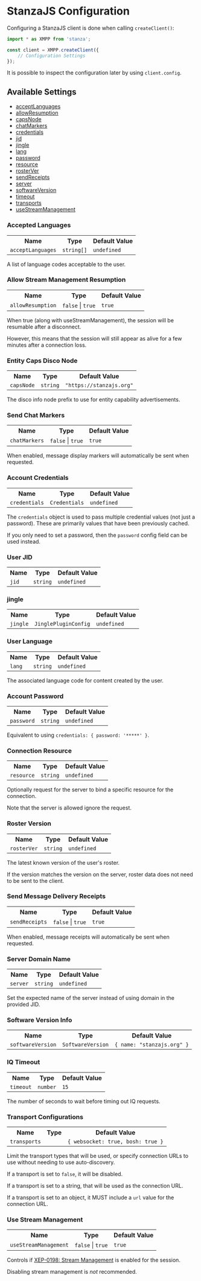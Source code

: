 # StanzaJS Configuration

Configuring a StanzaJS client is done when calling `createClient()`:

```typescript
import * as XMPP from 'stanza';

const client = XMPP.createClient({
    // Configuration Settings
});
```

It is possible to inspect the configuration later by using `client.config`.

## Available Settings

<ul><li><a href="#acceptLanguages">acceptLanguages</a></li><li><a href="#allowResumption">allowResumption</a></li><li><a href="#capsNode">capsNode</a></li><li><a href="#chatMarkers">chatMarkers</a></li><li><a href="#credentials">credentials</a></li><li><a href="#jid">jid</a></li><li><a href="#jingle">jingle</a></li><li><a href="#lang">lang</a></li><li><a href="#password">password</a></li><li><a href="#resource">resource</a></li><li><a href="#rosterVer">rosterVer</a></li><li><a href="#sendReceipts">sendReceipts</a></li><li><a href="#server">server</a></li><li><a href="#softwareVersion">softwareVersion</a></li><li><a href="#timeout">timeout</a></li><li><a href="#transports">transports</a></li><li><a href="#useStreamManagement">useStreamManagement</a></li></ul>
<h3 id="acceptLanguages">Accepted Languages</h3>
<table>
  <tr><th>Name</th><th>Type</th><th>Default Value</th></tr>
  <tr>
     <td><code>acceptLanguages</code></td>
     <td><code>string[]</code></td>
     <td><code>undefined</code></td>
  </tr>
</table>
<p>A list of language codes acceptable to the user.</p>

<h3 id="allowResumption">Allow Stream Management Resumption</h3>
<table>
  <tr><th>Name</th><th>Type</th><th>Default Value</th></tr>
  <tr>
     <td><code>allowResumption</code></td>
     <td><code>false</code> | <code>true</code></td>
     <td><code>true</code></td>
  </tr>
</table>
<p>When true (along with useStreamManagement), the session will be resumable after a disconnect.</p><p>However, this means that the session will still appear as alive for a few minutes after a connection loss.</p>

<h3 id="capsNode">Entity Caps Disco Node</h3>
<table>
  <tr><th>Name</th><th>Type</th><th>Default Value</th></tr>
  <tr>
     <td><code>capsNode</code></td>
     <td><code>string</code></td>
     <td><code>"https://stanzajs.org"</code></td>
  </tr>
</table>
<p>The disco info node prefix to use for entity capability advertisements.</p>

<h3 id="chatMarkers">Send Chat Markers</h3>
<table>
  <tr><th>Name</th><th>Type</th><th>Default Value</th></tr>
  <tr>
     <td><code>chatMarkers</code></td>
     <td><code>false</code> | <code>true</code></td>
     <td><code>true</code></td>
  </tr>
</table>
<p>When enabled, message display markers will automatically be sent when requested.</p>

<h3 id="credentials">Account Credentials</h3>
<table>
  <tr><th>Name</th><th>Type</th><th>Default Value</th></tr>
  <tr>
     <td><code>credentials</code></td>
     <td><code>Credentials</code></td>
     <td><code>undefined</code></td>
  </tr>
</table>
<p>The <code>credentials</code> object is used to pass multiple credential values (not just a password). These are primarily values that have been previously cached.</p><p>If you only need to set a password, then the <code>password</code> config field can be used instead.</p>

<h3 id="jid">User JID</h3>
<table>
  <tr><th>Name</th><th>Type</th><th>Default Value</th></tr>
  <tr>
     <td><code>jid</code></td>
     <td><code>string</code></td>
     <td><code>undefined</code></td>
  </tr>
</table>
<p></p>

<h3 id="jingle">jingle</h3>
<table>
  <tr><th>Name</th><th>Type</th><th>Default Value</th></tr>
  <tr>
     <td><code>jingle</code></td>
     <td><code>JinglePluginConfig</code></td>
     <td><code>undefined</code></td>
  </tr>
</table>
<p></p>

<h3 id="lang">User Language</h3>
<table>
  <tr><th>Name</th><th>Type</th><th>Default Value</th></tr>
  <tr>
     <td><code>lang</code></td>
     <td><code>string</code></td>
     <td><code>undefined</code></td>
  </tr>
</table>
<p>The associated language code for content created by the user.</p>

<h3 id="password">Account Password</h3>
<table>
  <tr><th>Name</th><th>Type</th><th>Default Value</th></tr>
  <tr>
     <td><code>password</code></td>
     <td><code>string</code></td>
     <td><code>undefined</code></td>
  </tr>
</table>
<p>Equivalent to using <code>credentials: { password: '*****' }</code>.</p>

<h3 id="resource">Connection Resource</h3>
<table>
  <tr><th>Name</th><th>Type</th><th>Default Value</th></tr>
  <tr>
     <td><code>resource</code></td>
     <td><code>string</code></td>
     <td><code>undefined</code></td>
  </tr>
</table>
<p>Optionally request for the server to bind a specific resource for the connection.</p><p>Note that the server is allowed ignore the request.</p>

<h3 id="rosterVer">Roster Version</h3>
<table>
  <tr><th>Name</th><th>Type</th><th>Default Value</th></tr>
  <tr>
     <td><code>rosterVer</code></td>
     <td><code>string</code></td>
     <td><code>undefined</code></td>
  </tr>
</table>
<p>The latest known version of the user's roster.</p><p>If the version matches the version on the server, roster data does not need to be sent to the client.</p>

<h3 id="sendReceipts">Send Message Delivery Receipts</h3>
<table>
  <tr><th>Name</th><th>Type</th><th>Default Value</th></tr>
  <tr>
     <td><code>sendReceipts</code></td>
     <td><code>false</code> | <code>true</code></td>
     <td><code>true</code></td>
  </tr>
</table>
<p>When enabled, message receipts will automatically be sent when requested.</p>

<h3 id="server">Server Domain Name</h3>
<table>
  <tr><th>Name</th><th>Type</th><th>Default Value</th></tr>
  <tr>
     <td><code>server</code></td>
     <td><code>string</code></td>
     <td><code>undefined</code></td>
  </tr>
</table>
<p>Set the expected name of the server instead of using domain in the provided JID.</p>

<h3 id="softwareVersion">Software Version Info</h3>
<table>
  <tr><th>Name</th><th>Type</th><th>Default Value</th></tr>
  <tr>
     <td><code>softwareVersion</code></td>
     <td><code>SoftwareVersion</code></td>
     <td><code>{ name: "stanzajs.org" }</code></td>
  </tr>
</table>
<p></p>

<h3 id="timeout">IQ Timeout</h3>
<table>
  <tr><th>Name</th><th>Type</th><th>Default Value</th></tr>
  <tr>
     <td><code>timeout</code></td>
     <td><code>number</code></td>
     <td><code>15</code></td>
  </tr>
</table>
<p>The number of seconds to wait before timing out IQ requests.</p>

<h3 id="transports">Transport Configurations</h3>
<table>
  <tr><th>Name</th><th>Type</th><th>Default Value</th></tr>
  <tr>
     <td><code>transports</code></td>
     <td></td>
     <td><code>{ websocket: true, bosh: true }</code></td>
  </tr>
</table>
<p>Limit the transport types that will be used, or specify connection URLs to use without needing to use auto-discovery.</p><p>If a transport is set to <code>false</code>, it will be disabled.</p><p>If a transport is set to a string, that will be used as the connection URL.</p><p>If a transport is set to an object, it MUST include a <code>url</code> value for the connection URL.</p>

<h3 id="useStreamManagement">Use Stream Management</h3>
<table>
  <tr><th>Name</th><th>Type</th><th>Default Value</th></tr>
  <tr>
     <td><code>useStreamManagement</code></td>
     <td><code>false</code> | <code>true</code></td>
     <td><code>true</code></td>
  </tr>
</table>
<p>Controls if <a href="https://xmpp.org/extensions/xep-0198.html">XEP-0198: Stream Management</a> is enabled for the session.</p><p>Disabling stream management is <i>not</i> recommended.</p>
